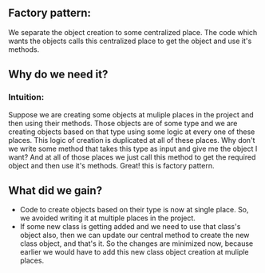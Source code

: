 ## Factory pattern:
We separate the object creation to some centralized place. The code which wants the objects calls this centralized place to get the object and use it's methods.


## Why do we need it?
### Intuition:
Suppose we are creating some objects at muliple places in the project and then using their methods. Those objects are of some type and we are creating objects based on that type using some logic at every one of these places. This logic of creation is duplicated at all of these places.
Why don't we write some method that takes this type as input and give me the object I want? And at all of those places we just call this method to get the required object and then use it's methods. Great! this is factory pattern.

## What did we gain?
- Code to create objects based on their type is now at single place. So, we avoided writing it at multiple places in the project.
- If some new class is getting added and we need to use that class's object also, then we can update our central method to create the new class object, and that's it. So the changes are minimized now, because earlier we would have to add this new class object creation at muliple places.
